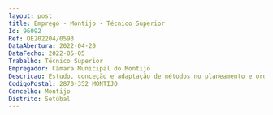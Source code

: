 ```yaml
--- 
layout: post
title: Emprego - Montijo - Técnico Superior
Id: 96092
Ref: OE202204/0593
DataAbertura: 2022-04-20
DataFecho: 2022-05-05
Trabalho: Técnico Superior
Empregador: Câmara Municipal do Montijo
Descricao: Estudo, conceção e adaptação de métodos no planeamento e ordenamento de modo a garantir a permanência do equilíbrio ecológico nos espaços verdes municipais, nomeadamente dar continuidade ao projeto de recolha de Biorresiduos, reporte de reclamações e resposta a reclamações no portal ERSAR Reclamações, que dão entrada via livro eletrónico de reclamações e Amarsul  análise e acompanhamento, no terreno, de instalação de contentores seletivos, pedidos de novos equipamentos, encaminhamento de reclamações ou propostas de instalação e ou alteração de localização de equipamentos  Estudo e conceção de sistema de gestão de recolha RSU.
CodigoPostal: 2870-352 MONTIJO
Concelho: Montijo
Distrito: Setúbal
--- 
```

